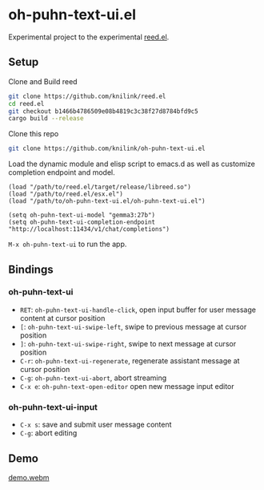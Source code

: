 # oh-puhn-text-ui.el
Experimental project to the experimental [reed.el](https://github.com/knilink/reed.el).

## Setup
Clone and Build reed
``` sh
git clone https://github.com/knilink/reed.el
cd reed.el
git checkout b1466b4786509e08b4819c3c38f27d8784bfd9c5
cargo build --release
```
Clone this repo
```sh
git clone https://github.com/knilink/oh-puhn-text-ui.el
```
Load the dynamic module and elisp script to emacs.d as well as customize completion endpoint and model.
```elisp
(load "/path/to/reed.el/target/release/libreed.so")
(load "/path/to/reed.el/esx.el")
(load "/path/to/oh-puhn-text-ui.el/oh-puhn-text-ui.el")

(setq oh-puhn-text-ui-model "gemma3:27b")
(setq oh-puhn-text-ui-completion-endpoint "http://localhost:11434/v1/chat/completions")
```

`M-x oh-puhn-text-ui` to run the app.


## Bindings
### oh-puhn-text-ui
- `RET`: `oh-puhn-text-ui-handle-click`, open input buffer for user message content at cursor position
- `[`: `oh-puhn-text-ui-swipe-left`, swipe to previous message at cursor position
- `]`: `oh-puhn-text-ui-swipe-right`, swipe to next message at cursor position
- `C-r`: `oh-puhn-text-ui-regenerate`, regenerate assistant message at cursor position
- `C-g`: `oh-puhn-text-ui-abort`, abort streaming
- `C-x e`: `oh-puhn-text-open-editor` open new message input editor

### oh-puhn-text-ui-input
- `C-x s`: save and submit user message content
- `C-g`: abort editing

## Demo
[demo.webm](https://github.com/user-attachments/assets/6c05176b-7a75-49d9-bb77-b5a847cc544d)


